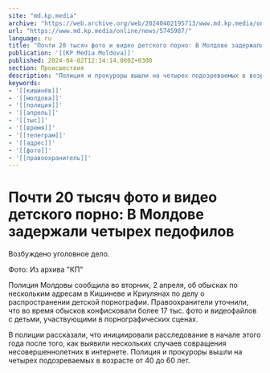 ```yaml
---
site: "md.kp.media"
archive: "https://web.archive.org/web/20240402195713/www.md.kp.media/online/news/5745987/"
url: "https://www.md.kp.media/online/news/5745987/"
language: ru
title: "Почти 20 тысяч фото и видео детского порно: В Молдове задержали четырех педофилов"
publication: '[[KP Media Moldova]]'
published: 2024-04-02T12:14:14.000Z+0300
section: Происшествия
description: "Полиция и прокуроры вышли на четырех подозреваемых в возрасте от 40 до 60 лет"
keywords:
- '[[кишинёв]]'
- '[[молдова]]'
- '[[полиция]]'
- '[[апрель]]'
- '[[тыс]]'
- '[[время]]'
- '[[телеграм]]'
- '[[адрес]]'
- '[[фото]]'
- '[[правоохранитель]]'
---
```


# Почти 20 тысяч фото и видео детского порно: В Молдове задержали четырех педофилов

Возбуждено уголовное дело.

Фото: Из архива "КП"

Полиция Молдовы сообщила во вторник, 2 апреля, об обысках по нескольким адресам в Кишиневе и Криулянах по делу о распространении детской порнографии. Правоохранители уточнили, что во время обысков конфисковали более 17 тыс. фото и видеофайлов с детьми, участвующими в порнографических сценах.

В полиции рассказали, что инициировали расследование в начале этого года после того, как выявили нескольких случаев совращения несовершеннолетних в интернете. Полиция и прокуроры вышли на четырех подозреваемых в возрасте от 40 до 60 лет.